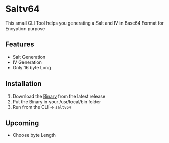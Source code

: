 # Saltv64

This small CLI Tool helps you generating a Salt and IV in Base64 Format for Encyption purpose

## Features
- Salt Generation
- IV Generation
- Only 16 byte Long

## Installation
1. Download the [Binary](https://github.com/J4yyy/saltv64/releases) from the latest release
2. Put the Binary in your /usr/local/bin folder
3. Run from the CLI -> `saltv64`

## Upcoming
* Choose byte Length
